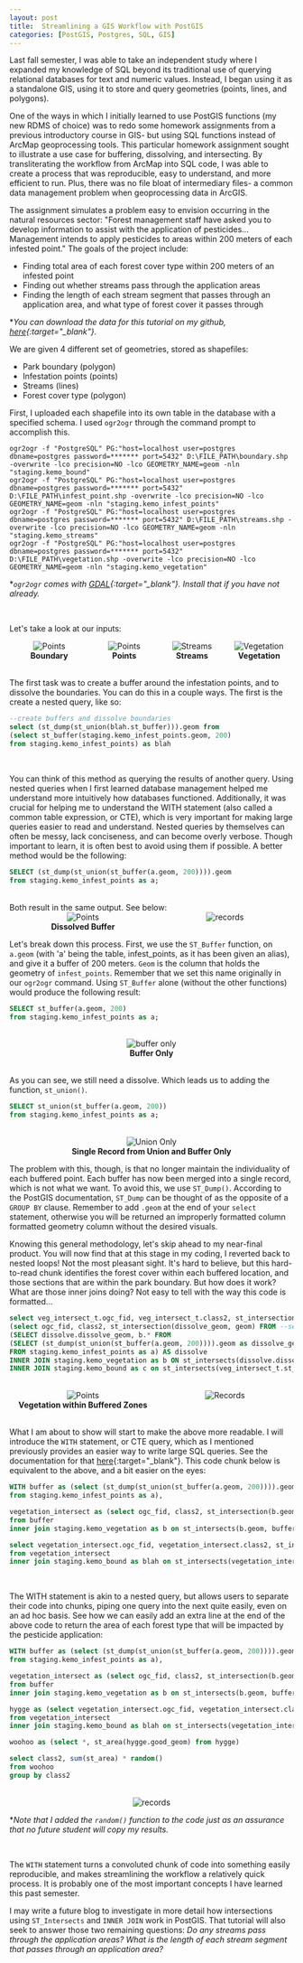 ```yaml
---
layout: post
title:  Streamlining a GIS Workflow with PostGIS
categories: [PostGIS, Postgres, SQL, GIS]
---
```


Last fall semester, I was able to take an independent study where I expanded my knowledge of SQL beyond its traditional use of querying relational databases for text and numeric values. Instead, I began using it as a standalone GIS, using it to store and query geometries (points, lines, and polygons).

One of the ways in which I initially learned to use PostGIS functions (my new RDMS of choice) was to redo some homework assignments from a previous introductory course in GIS- but using SQL functions instead of ArcMap geoprocessing tools. This particular homework assignment sought to illustrate a use case for buffering, dissolving, and intersecting. By transliterating the workflow from ArcMap into SQL code, I was able to create a process that was reproducible, easy to understand, and more efficient to run. Plus, there was no file bloat of intermediary files- a common data management problem  when geoprocessing data in ArcGIS.

The assignment simulates a problem easy to envision occurring in the natural resources sector: "Forest management staff have asked you to develop information to assist with the application of pesticides... Management intends to apply pesticides to areas within 200 meters of each infested point." The goals of the project include:
- Finding total area of each forest cover type within 200 meters of an infested point
- Finding out whether streams pass through the application areas
- Finding the length of each stream segment that passes through an application area, and what type of forest cover it passes through

**You can download the data for this tutorial on my github, [here](https://github.com/FreyGeospatial/freygeospatial.github.io/tree/master/_data){:target="_blank"}.*

We are given 4 different set of geometries, stored as shapefiles:
- Park boundary (polygon)
- Infestation points (points)
- Streams (lines)
- Forest cover type (polygon)

First, I uploaded each shapefile into its own table in the database with a specified schema. I used `ogr2ogr` through the command prompt to accomplish this.
```shell
ogr2ogr -f "PostgreSQL" PG:"host=localhost user=postgres dbname=postgres password=******* port=5432" D:\FILE_PATH\boundary.shp -overwrite -lco precision=NO -lco GEOMETRY_NAME=geom -nln "staging.kemo_bound"
ogr2ogr -f "PostgreSQL" PG:"host=localhost user=postgres dbname=postgres password=******* port=5432" D:\FILE_PATH\infest_point.shp -overwrite -lco precision=NO -lco GEOMETRY_NAME=geom -nln "staging.kemo_infest_points"
ogr2ogr -f "PostgreSQL" PG:"host=localhost user=postgres dbname=postgres password=******* port=5432" D:\FILE_PATH\streams.shp -overwrite -lco precision=NO -lco GEOMETRY_NAME=geom -nln "staging.kemo_streams"
ogr2ogr -f "PostgreSQL" PG:"host=localhost user=postgres dbname=postgres password=******* port=5432" D:\FILE_PATH\vegetation.shp -overwrite -lco precision=NO -lco GEOMETRY_NAME=geom -nln "staging.kemo_vegetation"
```
**`ogr2ogr` comes with [GDAL](https://gdal.org/){:target="_blank"}. Install that if you have not already.*

<br>

Let's take a look at our inputs:
<div style="display: flex;">
    <div style="flex: 30%; text-align: center;">
        <img src="/images/postgis-intro/boundary.PNG" alt="Points">
        <div style="font-weight: bold;">Boundary</div>
    </div>
    <div style="flex: 26.5%; text-align: center;">
        <img src="/images/postgis-intro/points.PNG" alt="Points">
        <div style="font-weight: bold;">Points</div>
    </div>
    <div style="flex: 24.5%; text-align: center;">
        <img src="/images/postgis-intro/streams.PNG" alt="Streams">
        <div style="font-weight: bold;">Streams</div>
    </div>
    <div style="flex: 26%; text-align: center;">
        <img src="/images/postgis-intro/vegetation.PNG" alt="Vegetation">
        <div style="font-weight: bold;">Vegetation</div>
    </div>
</div>

<br>

The first task was to create a buffer around the infestation points, and to dissolve the boundaries. You can do this in a couple ways. The first is the create a nested query, like so:

```sql
--create buffers and dissolve boundaries
select (st_dump(st_union(blah.st_buffer))).geom from
(select st_buffer(staging.kemo_infest_points.geom, 200)
from staging.kemo_infest_points) as blah
```

<br>

You can think of this method as querying the results of another query. Using nested queries when I first learned database management helped me understand more intuitively how databases functioned. Additionally, it was crucial for helping me to understand the WITH statement (also called a common table expression, or CTE), which is very important for making large queries easier to read and understand. Nested queries by themselves can often be messy, lack conciseness, and can become overly verbose. Though important to learn, it is often best to avoid using them if possible. A better method would be the following:

```sql
SELECT (st_dump(st_union(st_buffer(a.geom, 200)))).geom 
from staging.kemo_infest_points as a;
```
<br>
Both result in the same output. See below:

<br>

<div style="display: flex;">
    <div style="flex: 30%; text-align: center;">
        <img src="/images/postgis-intro/buffer_dissolve.PNG " alt="Points">
        <div style="font-weight: bold;">Dissolved Buffer</div>
    </div>
    <div style="flex: 26.5%; text-align: center;">
        <img src="/images/postgis-intro/records.PNG" alt="records">
    </div>
</div>

Let's break down this process. First, we use the `ST_Buffer` function, on `a.geom` (with 'a' being the table, infest_points, as it has been given an alias), and give it a buffer of 200 meters. `Geom` is the column that holds the geometry of `infest_points`. Remember that we set this name originally in our `ogr2ogr` command. Using `ST_Buffer` alone (without the other functions) would produce the following result:

```sql
SELECT st_buffer(a.geom, 200)
from staging.kemo_infest_points as a;
```
<br>

<div style="display: flex;">
    <div style="flex: 30%; text-align: center;">
        <img src="/images/postgis-intro/buffer_only.PNG " alt="buffer only">
        <div style="font-weight: bold;">Buffer Only</div>
    </div>
</div>

<br>

As you can see, we still need a dissolve. Which leads us to adding the function, `st_union()`.

```sql
SELECT st_union(st_buffer(a.geom, 200))
from staging.kemo_infest_points as a;
```
<br>

<div style="display: flex;">
    <div style="flex: 30%; text-align: center;">
        <img src="/images/postgis-intro/union_alone.PNG " alt="Union Only">
        <div style="font-weight: bold;">Single Record from Union and Buffer Only</div>
    </div>
</div>

The problem with this, though, is that no longer maintain the individuality of each buffered point. Each buffer has now been merged into a single record, which is not what we want. To avoid this, we use `ST_Dump()`. According to the PostGIS documentation, `ST_Dump` can be thought of as the opposite of a `GROUP BY` clause. Remember to add `.geom` at the end of your `select` statement, otherwise you will be returned an improperly formatted column formatted geometry column without the desired visuals.

Knowing this general methodology, let's skip ahead to my near-final product. You will now find that at this stage in my coding, I reverted back to nested loops! Not the most pleasant sight. It's hard to believe, but this hard-to-read chunk identifies the forest cover within each buffered location, and those sections that are within the park boundary. But how does it work? What are those inner joins doing? Not easy to tell with the way this code is formatted...

```sql
select veg_intersect_t.ogc_fid, veg_intersect_t.class2, st_intersection(st_intersection, geom) from
(select ogc_fid, class2, st_intersection(dissolve_geom, geom) FROM --select FID, vegetation class, and only geometry that is within buffer zone
(SELECT dissolve.dissolve_geom, b.* FROM
(SELECT (st_dump(st_union(st_buffer(a.geom, 200)))).geom as dissolve_geom --buffer and dissolve points
FROM staging.kemo_infest_points as a) AS dissolve
INNER JOIN staging.kemo_vegetation as b ON st_intersects(dissolve.dissolve_geom, b.geom)) as joined) as veg_intersect_t
INNER JOIN staging.kemo_bound as c on st_intersects(veg_intersect_t.st_intersection, c.geom)
```
<br>

<div style="display: flex;">
    <div style="flex: 30%; text-align: center;">
        <img src="/images/postgis-intro/veg_in_buffer.PNG" alt="Points">
        <div style="font-weight: bold;">Vegetation within Buffered Zones</div>
    </div>
    <div style="flex: 26.5%; text-align: center;">
        <img src="/images/postgis-intro/veg_in_buffer_records.PNG" alt="Records">
    </div>
</div>

<br>

What I am about to show will start to make the above more readable. I will introduce the `WITH` statement, or CTE query, which as I mentioned previously provides an easier way to write large SQL queries. See the documentation for that [here](https://www.postgresql.org/docs/9.1/queries-with.html){:target="_blank"}. This code chunk below is equivalent to the above, and a bit easier on the eyes:

```sql
WITH buffer as (select (st_dump(st_union(st_buffer(a.geom, 200)))).geom
from staging.kemo_infest_points as a),

vegetation_intersect as (select ogc_fid, class2, st_intersection(b.geom, buffer.geom) 
from buffer
inner join staging.kemo_vegetation as b on st_intersects(b.geom, buffer.geom))

select vegetation_intersect.ogc_fid, vegetation_intersect.class2, st_intersection(vegetation_intersect.st_intersection, blah.geom) as good_geom
from vegetation_intersect
inner join staging.kemo_bound as blah on st_intersects(vegetation_intersect.st_intersection, blah.geom)
```

<br>

The WITH statement is akin to a nested query, but allows users to separate their code into chunks, piping one query into the next quite easily, even on an ad hoc basis. See how we can easily add an extra line at the end of the above code to return the area of each forest type that will be impacted by the pesticide application:

```sql
WITH buffer as (select (st_dump(st_union(st_buffer(a.geom, 200)))).geom
from staging.kemo_infest_points as a),

vegetation_intersect as (select ogc_fid, class2, st_intersection(b.geom, buffer.geom) 
from buffer
inner join staging.kemo_vegetation as b on st_intersects(b.geom, buffer.geom)),

hygge as (select vegetation_intersect.ogc_fid, vegetation_intersect.class2, st_intersection(vegetation_intersect.st_intersection, blah.geom) as good_geom
from vegetation_intersect
inner join staging.kemo_bound as blah on st_intersects(vegetation_intersect.st_intersection, blah.geom)),

woohoo as (select *, st_area(hygge.good_geom) from hygge)

select class2, sum(st_area) * random()
from woohoo
group by class2
```

<br>

<div style="display: flex;">
    <div style="flex: 30%; text-align: center;">
        <img src="/images/postgis-intro/random.PNG " alt="records">
    </div>
</div>

**Note that I added the `random()` function to the code just as an assurance that no future student will copy my results.*

<br>

The `WITH` statement turns a convoluted chunk of code into something easily reproducible, and makes streamlining the workflow a relatively quick process. It is probably one of the most important concepts I have learned this past semester.

I may write a future blog to investigate in more detail how intersections using `ST_Intersects` and `INNER JOIN` work in PostGIS. That tutorial will also seek to answer those two remaining questions: *Do any streams pass through the application areas? What is the length of each stream segment that passes through an application area?*